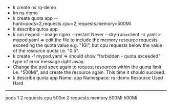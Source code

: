 - k create ns rq-demo
- kn rq-demo
- k create quota app --hard=pods=2,requests.cpu=2,requests.memory=500Mi
- k describe qutoa app
- k run mypod --image nginx --restart Never --dry-run=client -o yaml > mypod.yaml => edit the file to include the memory resource requests exceeding the quota value e.g. "1Gi", but cpu requests below the value of the resource quota i.e. "0.5".
- k create -f mypod.yaml => should show "forbidden - quota exceeded" type of error message right away.
- Change the pod spec again to request resources within the quota limit i.e. "500Mi", and create the resource again. This time it should succeed.
- k describe quota app
Name:            app
Namespace:       rq-demo
Resource         Used   Hard
--------         ----   ----
pods             1      2
requests.cpu     500m   2
requests.memory  500Mi  500Mi